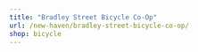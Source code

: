 ```yaml
---
title: "Bradley Street Bicycle Co-Op"
url: /new-haven/bradley-street-bicycle-co-op/
shop: bicycle
---
```


